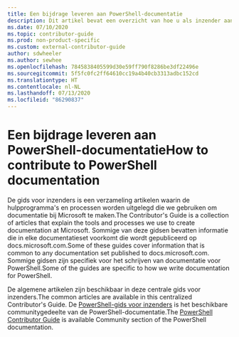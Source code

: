 ```yaml
---
title: Een bijdrage leveren aan PowerShell-documentatie
description: Dit artikel bevat een overzicht van hoe u als inzender aan de slag kunt gaan met PowerShell-documentatie.
ms.date: 07/10/2020
ms.topic: contributor-guide
ms.prod: non-product-specific
ms.custom: external-contributor-guide
author: sdwheeler
ms.author: sewhee
ms.openlocfilehash: 7845838405599d30e59ff790f8286be3df22496e
ms.sourcegitcommit: 5f5fc0fc2ff64610cc19a4b40cb3313adbc152cd
ms.translationtype: HT
ms.contentlocale: nl-NL
ms.lasthandoff: 07/13/2020
ms.locfileid: "86290837"
---
```

# <a name="how-to-contribute-to-powershell-documentation"></a><span data-ttu-id="b377f-103">Een bijdrage leveren aan PowerShell-documentatie</span><span class="sxs-lookup"><span data-stu-id="b377f-103">How to contribute to PowerShell documentation</span></span>

<span data-ttu-id="b377f-104">De gids voor inzenders is een verzameling artikelen waarin de hulpprogramma's en processen worden uitgelegd die we gebruiken om documentatie bij Microsoft te maken.</span><span class="sxs-lookup"><span data-stu-id="b377f-104">The Contributor's Guide is a collection of articles that explain the tools and processes we use to create documentation at Microsoft.</span></span> <span data-ttu-id="b377f-105">Sommige van deze gidsen bevatten informatie die in elke documentatieset voorkomt die wordt gepubliceerd op docs.microsoft.com.</span><span class="sxs-lookup"><span data-stu-id="b377f-105">Some of these guides cover information that is common to any documentation set published to docs.microsoft.com.</span></span> <span data-ttu-id="b377f-106">Sommige gidsen zijn specifiek voor het schrijven van documentatie voor PowerShell.</span><span class="sxs-lookup"><span data-stu-id="b377f-106">Some of the guides are specific to how we write documentation for PowerShell.</span></span>

<span data-ttu-id="b377f-107">De algemene artikelen zijn beschikbaar in deze centrale gids voor inzenders.</span><span class="sxs-lookup"><span data-stu-id="b377f-107">The common articles are available in this centralized Contributor's Guide.</span></span> <span data-ttu-id="b377f-108">De [PowerShell-gids voor inzenders](/powershell/scripting/community/contributing/overview) is het beschikbare communitygedeelte van de PowerShell-documentatie.</span><span class="sxs-lookup"><span data-stu-id="b377f-108">The [PowerShell Contributor Guide](/powershell/scripting/community/contributing/overview) is available Community section of the PowerShell documentation.</span></span>
